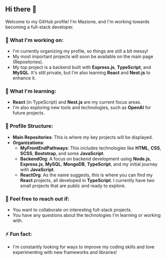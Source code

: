 ## Hi there 👋

Welcome to my GitHub profile! I'm Mazione, and I'm working towards becoming a full-stack developer.

### 🔭 What I'm working on:
- I'm currently organizing my profile, so things are still a bit messy!
- My most important projects will soon be available on the main page (Repositories).
- My top project is a backend built with **Express.js**, **TypeScript**, and **MySQL**. It's still private, but I'm also learning **React** and **Nest.js** to enhance it.

### 🌱 What I'm learning:
- **React** (in TypeScript) and **Nest.js** are my current focus areas.
- I'm also exploring new tools and technologies, such as **OpenAI** for future projects.

### 📂 Profile Structure:
- **Main Repositories**: This is where my key projects will be displayed.
- **Organizations**: 
  - **MyFrontEndPathways**: This includes technologies like **HTML**, **CSS**, **SCSS**, **Bootstrap**, and some **JavaScript**.
  - **BackendOrg**: A focus on backend development using **Node.js**, **Express.js**, **MySQL**, **MongoDB**, **TypeScript**, and my initial journey with **JavaScript**.
  - **ReactOrg**: As the name suggests, this is where you can find my **React** projects, all developed in **TypeScript**. I currently have two small projects that are public and ready to explore.

### 💬 Feel free to reach out if:
- You want to collaborate on interesting full-stack projects.
- You have any questions about the technologies I'm learning or working with.

### ⚡ Fun fact:
- I'm constantly looking for ways to improve my coding skills and love experimenting with new frameworks and libraries!


